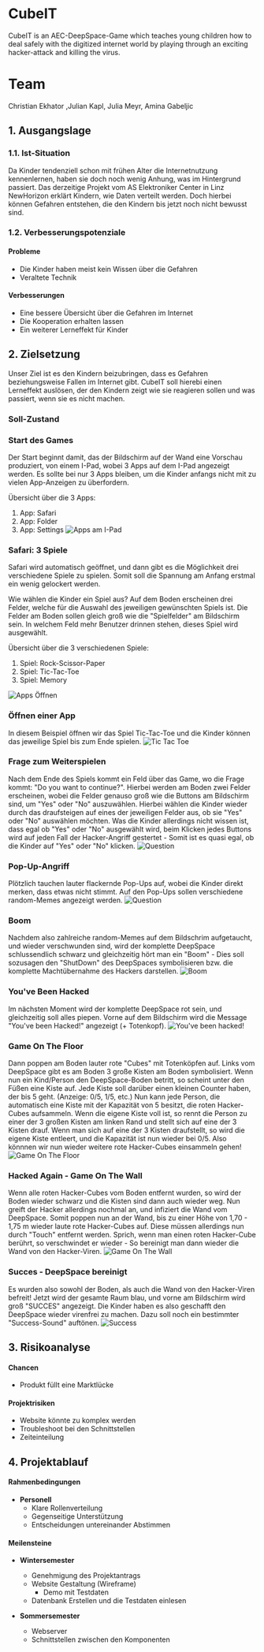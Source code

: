 # CubeIT
CubeIT is an AEC-DeepSpace-Game which teaches young children how to deal safely with the digitized internet world by playing through an exciting hacker-attack and killing the virus.

# Team
Christian Ekhator ,Julian Kapl, Julia Meyr, Amina Gabeljic

## 1. Ausgangslage

### 1.1. Ist-Situation
Da Kinder tendenziell schon mit frühen Alter die Internetnutzung kennenlernen, haben sie doch noch wenig Anhung, was im Hintergrund passiert.
Das derzeitige Projekt vom AS Elektroniker Center in Linz NewHorizon erklärt Kindern, wie Daten verteilt werden. Doch hierbei können Gefahren entstehen, die den Kindern bis jetzt noch nicht bewusst sind.
### 1.2. Verbesserungspotenziale

#### Probleme
- Die Kinder haben meist kein Wissen über die Gefahren
- Veraltete Technik

#### Verbesserungen
- Eine bessere Übersicht über die Gefahren im Internet
- Die Kooperation erhalten lassen
- Ein weiterer Lerneffekt für Kinder

## 2. Zielsetzung
Unser Ziel ist es den Kindern beizubringen, dass es Gefahren beziehungsweise Fallen im Internet gibt. CubeIT soll hierebi einen Lerneffekt auslösen, der den Kindern zeigt wie sie reagieren sollen und was passiert, wenn sie es nicht machen.

### Soll-Zustand

### Start des Games
Der Start beginnt damit, das der Bildschirm auf der Wand eine Vorschau produziert, von einem I-Pad, wobei 3 Apps auf dem I-Pad angezeigt werden. Es sollte bei nur 3 Apps bleiben, um die Kinder anfangs nicht mit zu vielen App-Anzeigen zu überfordern.

Übersicht über die 3 Apps:
1. App: Safari
2. App: Folder
3. App: Settings
![Apps am I-Pad](Skizzen/apps.png)

### Safari: 3 Spiele
Safari wird automatisch geöffnet, und dann gibt es die Möglichkeit drei verschiedene Spiele zu spielen. Somit soll die Spannung am Anfang erstmal ein wenig gelockert werden.

Wie wählen die Kinder ein Spiel aus?
Auf dem Boden erscheinen drei Felder, welche für die Auswahl des jeweiligen gewünschten Spiels ist. Die Felder am Boden sollen gleich groß wie die "Spielfelder" am Bildschirm sein. In welchem Feld mehr Benutzer drinnen stehen, dieses Spiel wird ausgewählt. 

Übersicht über die 3 verschiedenen Spiele:
1. Spiel: Rock-Scissor-Paper
2. Spiel: Tic-Tac-Toe
3. Spiel: Memory

![Apps Öffnen](Skizzen/apps_öffnen.png)

### Öffnen einer App
In diesem Beispiel öffnen wir das Spiel Tic-Tac-Toe und die Kinder können das jeweilige Spiel bis zum Ende spielen.
![Tic Tac Toe](Skizzen/ticTacToe.png)

### Frage zum Weiterspielen
Nach dem Ende des Spiels kommt ein Feld über das Game, wo die Frage kommt: "Do you want to continue?". Hierbei werden am Boden zwei Felder erscheinen, wobei die Felder genauso groß wie die Buttons am Bildschirm sind, um "Yes" oder "No" auszuwählen.
Hierbei wählen die Kinder wieder durch das draufsteigen auf eines der jeweiligen Felder aus, ob sie "Yes" oder "No" auswählen möchten.
Was die Kinder allerdings nicht wissen ist, dass egal ob "Yes" oder "No" ausgewählt wird, beim Klicken jedes Buttons wird auf jeden Fall der Hacker-Angriff gestertet - Somit ist es quasi egal, ob die Kinder auf "Yes" oder "No" klicken.
![Question](Skizzen/question.png)

### Pop-Up-Angriff
Plötzlich tauchen lauter flackernde Pop-Ups auf, wobei die Kinder direkt merken, dass etwas nicht stimmt. Auf den Pop-Ups sollen verschiedene random-Memes angezeigt werden.
![Question](Skizzen/popUp.png)

### Boom
Nachdem also zahlreiche random-Memes auf dem Bildschrim aufgetaucht, und wieder verschwunden sind, wird der komplette DeepSpace schlussendlich schwarz und gleichzeitig hört man ein "Boom" - Dies soll sozusagen den "ShutDown" des DeepSpaces symbolisieren bzw. die komplette Machtübernahme des Hackers darstellen.
![Boom](Skizzen/boom.png)

### You've Been Hacked
Im nächsten Moment wird der komplette DeepSpace rot sein, und gleichzeitig soll alles piepen.
Vorne auf dem Bildschirm wird die Message "You've been Hacked!" angezeigt (+ Totenkopf).
![You've been hacked!](Skizzen/hacked.png)

### Game On The Floor
Dann poppen am Boden lauter rote "Cubes" mit Totenköpfen auf. Links vom DeepSpace gibt es am Boden 3 große Kisten am Boden symbolisiert.
Wenn nun ein Kind/Person den DeepSpace-Boden betritt, so scheint unter den Füßen eine Kiste auf. Jede Kiste soll darüber einen kleinen Counter haben, der bis 5 geht. (Anzeige: 0/5, 1/5, etc.)
Nun kann jede Person, die automatisch eine Kiste mit der Kapazität von 5 besitzt, die roten Hacker-Cubes aufsammeln. Wenn die eigene Kiste voll ist, so rennt die Person zu einer der 3 großen Kisten am linken Rand und stellt sich auf eine der 3 Kisten drauf. Wenn man sich auf eine der 3 Kisten draufstellt, so wird die eigene Kiste entleert, und die Kapazität ist nun wieder bei 0/5. Also könnnen wir nun wieder weitere rote Hacker-Cubes einsammeln gehen!
![Game On The Floor](Skizzen/game_floor.png)

### Hacked Again - Game On The Wall
Wenn alle roten Hacker-Cubes vom Boden entfernt wurden, so wird der Boden wieder schwarz und die Kisten sind dann auch wieder weg. 
Nun greift der Hacker allerdings nochmal an, und infiziert die Wand vom DeepSpace. Somit poppen nun an der Wand, bis zu einer Höhe von 1,70 - 1,75 m wieder laute rote Hacker-Cubes auf. Diese müssen allerdings nun durch "Touch" entfernt werden. Sprich, wenn man einen roten Hacker-Cube berührt, so verschwindet er wieder - So bereinigt man dann wieder die Wand von den Hacker-Viren. 
![Game On The Wall](Skizzen/game_wall.png)

### Succes - DeepSpace bereinigt
Es wurden also sowohl der Boden, als auch die Wand von den Hacker-Viren befreit! Jetzt wird der gesamte Raum blau, und vorne am Bildschirm wird groß "SUCCES" angezeigt. Die Kinder haben es also geschafft den DeepSpace wieder virenfrei zu machen. Dazu soll noch ein bestimmter "Success-Sound" auftönen.
![Success](Skizzen/success.png)

## 3. Risikoanalyse

#### Chancen

- Produkt füllt eine Marktlücke 

#### Projektrisiken

- Website könnte zu komplex werden
- Troubleshoot bei den Schnittstellen
- Zeiteinteilung

## 4. Projektablauf

#### Rahmenbedingungen

- **Personell**
    - Klare Rollenverteilung
    - Gegenseitige Unterstützung
    - Entscheidungen untereinander Abstimmen

#### Meilensteine

- **Wintersemester**
    - Genehmigung des Projektantrags
    - Website Gestaltung (Wireframe)
        - Demo mit Testdaten
    - Datenbank Erstellen und die Testdaten einlesen

- **Sommersemester**
    - Webserver
    - Schnittstellen zwischen den Komponenten